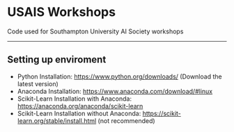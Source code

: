 # USAIS Workshops
Code used for Southampton University AI Society workshops
__________________
## Setting up enviroment
* Python Installation: https://www.python.org/downloads/ (Download the latest version)
* Anaconda Installation: https://www.anaconda.com/download/#linux
* Scikit-Learn Installation with Anaconda: https://anaconda.org/anaconda/scikit-learn
* Scikit-Learn Installation without Anaconda: https://scikit-learn.org/stable/install.html (not recommended)

